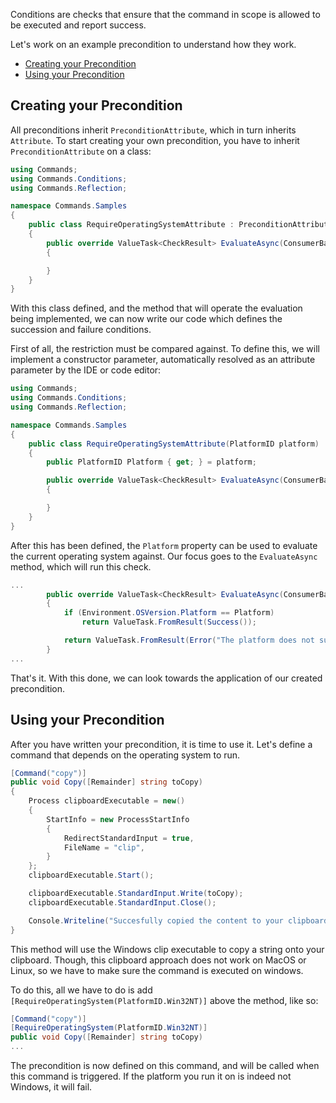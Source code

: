 Conditions are checks that ensure that the command in scope is allowed to be executed and report success. 

Let's work on an example precondition to understand how they work. 

- [Creating your Precondition](#creating-your-precondition)
- [Using your Precondition](#using-your-precondition)

## Creating your Precondition

All preconditions inherit `PreconditionAttribute`, which in turn inherits `Attribute`. To start creating your own precondition, you have to inherit `PreconditionAttribute` on a class:

```cs
using Commands;
using Commands.Conditions;
using Commands.Reflection;

namespace Commands.Samples
{
    public class RequireOperatingSystemAttribute : PreconditionAttribute
    {
        public override ValueTask<CheckResult> EvaluateAsync(ConsumerBase consumer, CommandInfo command, IServiceProvider services, CancellationToken cancellationToken)
        {

        }
    }
}
```

With this class defined, and the method that will operate the evaluation being implemented, we can now write our code which defines the succession and failure conditions.

First of all, the restriction must be compared against. To define this, we will implement a constructor parameter, automatically resolved as an attribute parameter by the IDE or code editor:

```cs
using Commands;
using Commands.Conditions;
using Commands.Reflection;

namespace Commands.Samples
{
    public class RequireOperatingSystemAttribute(PlatformID platform) : PreconditionAttribute
    {
        public PlatformID Platform { get; } = platform;

        public override ValueTask<CheckResult> EvaluateAsync(ConsumerBase consumer, CommandInfo command, IServiceProvider services, CancellationToken cancellationToken)
        {

        }
    }
}
```

After this has been defined, the `Platform` property can be used to evaluate the current operating system against. Our focus goes to the `EvaluateAsync` method, which will run this check.

```cs
...
        public override ValueTask<CheckResult> EvaluateAsync(ConsumerBase consumer, CommandInfo command, IServiceProvider services, CancellationToken cancellationToken)
        {
            if (Environment.OSVersion.Platform == Platform)
                return ValueTask.FromResult(Success());

            return ValueTask.FromResult(Error("The platform does not support this operation."));
        }
...
```

That's it. With this done, we can look towards the application of our created precondition.

## Using your Precondition

After you have written your precondition, it is time to use it. Let's define a command that depends on the operating system to run.

```cs
[Command("copy")]
public void Copy([Remainder] string toCopy)
{
    Process clipboardExecutable = new()
    {
        StartInfo = new ProcessStartInfo
        {
            RedirectStandardInput = true,
            FileName = "clip",
        }
    };
    clipboardExecutable.Start();

    clipboardExecutable.StandardInput.Write(toCopy);
    clipboardExecutable.StandardInput.Close();

    Console.Writeline("Succesfully copied the content to your clipboard.");
}
```

This method will use the Windows clip executable to copy a string onto your clipboard. 
Though, this clipboard approach does not work on MacOS or Linux, so we have to make sure the command is executed on windows.

To do this, all we have to do is add `[RequireOperatingSystem(PlatformID.Win32NT)]` above the method, like so:

```cs
[Command("copy")]
[RequireOperatingSystem(PlatformID.Win32NT)]
public void Copy([Remainder] string toCopy)
...
```

The precondition is now defined on this command, and will be called when this command is triggered. If the platform you run it on is indeed not Windows, it will fail.